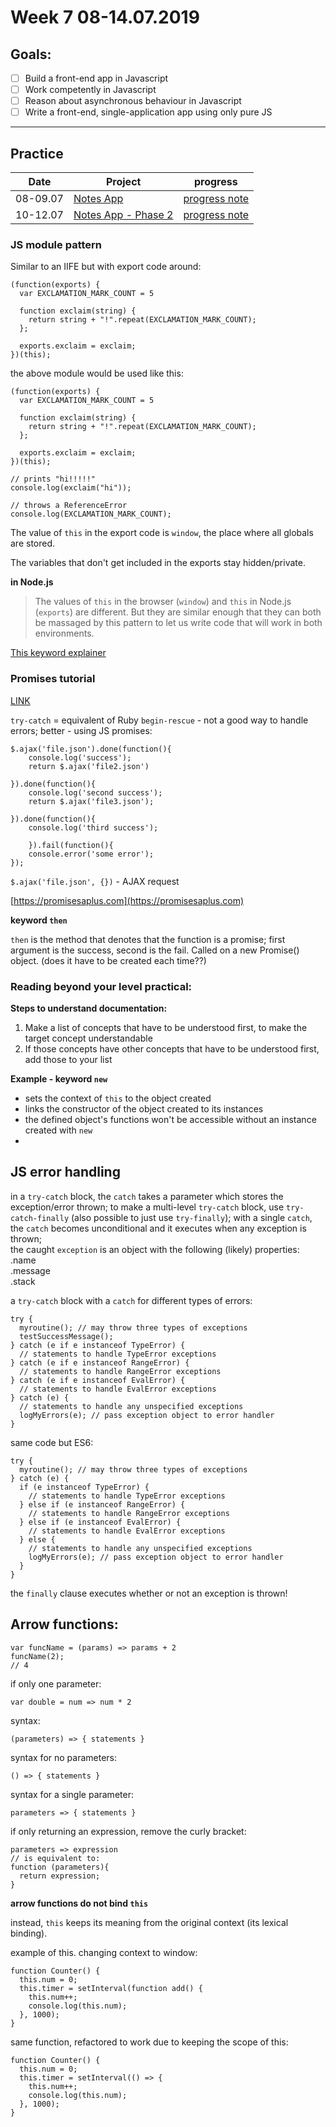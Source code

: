 # Week 7 08-14.07.2019

## Goals:

- [ ] Build a front-end app in Javascript
- [ ] Work competently in Javascript
- [ ] Reason about asynchronous behaviour in Javascript
- [ ] Write a front-end, single-application app using only pure JS

---

## Practice

Date | Project | progress
--- | --- | ---
08-09.07 | [Notes App](https://github.com/rachjgriff/note-app) | [progress note]()
10-12.07 | [Notes App - Phase 2](https://github.com/aniasobo/notes-app) | [progress note]()



### JS module pattern

Similar to an IIFE but with export code around:

```
(function(exports) {
  var EXCLAMATION_MARK_COUNT = 5

  function exclaim(string) {
    return string + "!".repeat(EXCLAMATION_MARK_COUNT);
  };

  exports.exclaim = exclaim;
})(this);
```

the above module would be used like this:

```
(function(exports) {
  var EXCLAMATION_MARK_COUNT = 5

  function exclaim(string) {
    return string + "!".repeat(EXCLAMATION_MARK_COUNT);
  };

  exports.exclaim = exclaim;
})(this);

// prints "hi!!!!!"
console.log(exclaim("hi"));

// throws a ReferenceError
console.log(EXCLAMATION_MARK_COUNT);
```

The value of `this` in the export code is `window`, the place where all globals are stored.

The variables that don't get included in the exports stay hidden/private.

**in Node.js**

> The values of `this` in the browser (`window`) and `this` in Node.js (`exports`) are different. But they are similar enough that they can both be massaged by this pattern to let us write code that will work in both environments.


[This keyword explainer](https://itnext.io/the-this-keyword-in-javascript-demystified-c389c92de26d)


### Promises tutorial

[LINK]() 

`try-catch` = equivalent of Ruby `begin-rescue` - not a good way to handle errors; better - using JS promises:

```
$.ajax('file.json').done(function(){
	console.log('success');
	return $.ajax('file2.json')
	
}).done(function(){
	console.log('second success');
	return $.ajax('file3.json');
	
}).done(function(){
	console.log('third success');
	
	}).fail(function(){
	console.error('some error');
});
```


`$.ajax('file.json', {})` - AJAX request

[https://promisesaplus.com](https://promisesaplus.com)  

**keyword `then`**

`then` is the method that denotes that the function is a promise; first argument is the success, second is the fail. Called on a new Promise() object. (does it have to be created each time??)

### Reading beyond your level practical:

**Steps to understand documentation:**

1. Make a list of concepts that have to be understood first, to make the target concept understandable
2. If those concepts have other concepts that have to be understood first, add those to your list

**Example - keyword `new`**

- sets the context of `this` to the object created
- links the constructor of the object created to its instances
- the defined object's functions won't be accessible without an instance created with `new`
- 


## JS error handling

in a `try-catch` block, the `catch` takes a parameter which stores the exception/error thrown;
to make a multi-level `try-catch` block, use `try-catch-finally` (also possible to just use `try-finally`); 
with a single `catch`, the `catch` becomes unconditional and it executes when any exception is thrown;   
the caught `exception` is an object with the following (likely) properties:  
.name  
.message  
.stack  

a `try-catch` block with a `catch` for different types of errors:

```
try {
  myroutine(); // may throw three types of exceptions
  testSuccessMessage();
} catch (e if e instanceof TypeError) {
  // statements to handle TypeError exceptions
} catch (e if e instanceof RangeError) {
  // statements to handle RangeError exceptions
} catch (e if e instanceof EvalError) {
  // statements to handle EvalError exceptions
} catch (e) {
  // statements to handle any unspecified exceptions
  logMyErrors(e); // pass exception object to error handler
}
```

same code but ES6:

```
try {
  myroutine(); // may throw three types of exceptions
} catch (e) {
  if (e instanceof TypeError) {
    // statements to handle TypeError exceptions
  } else if (e instanceof RangeError) {
    // statements to handle RangeError exceptions
  } else if (e instanceof EvalError) {
    // statements to handle EvalError exceptions
  } else {
    // statements to handle any unspecified exceptions
    logMyErrors(e); // pass exception object to error handler
  }
}
```

the `finally` clause executes whether or not an exception is thrown!
 
 
## Arrow functions:

```
var funcName = (params) => params + 2
funcName(2);
// 4
```

if only one parameter:

```
var double = num => num * 2
```

syntax:

```
(parameters) => { statements }
```

syntax for no parameters:

```
() => { statements }
```

syntax for a single parameter:

```
parameters => { statements }
```

if only returning an expression, remove the curly bracket:

```
parameters => expression
// is equivalent to:
function (parameters){
  return expression;
}
```

**arrow functions do not bind `this`**

instead, `this` keeps its meaning from the original context (its lexical binding).

example of this. changing context to window:

```
function Counter() {
  this.num = 0;
  this.timer = setInterval(function add() {
    this.num++;
    console.log(this.num);
  }, 1000);
}
```

same function, refactored to work due to keeping the scope of this:

```
function Counter() {
  this.num = 0;
  this.timer = setInterval(() => {
    this.num++;
    console.log(this.num);
  }, 1000);
}
```

